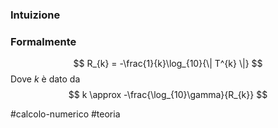### Intuizione



### Formalmente
$$
R_{k} = -\frac{1}{k}\log_{10}{\| T^{k} \|}
$$
Dove $k$ è dato da
$$
k \approx -\frac{\log_{10}\gamma}{R_{k}}
$$

#calcolo-numerico #teoria  